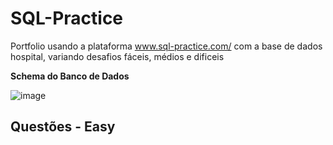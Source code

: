 # SQL-Practice
Portfolio usando a plataforma www.sql-practice.com/ com a base de dados hospital, variando desafios fáceis, médios e dificeis

<strong>Schema do Banco de Dados</strong>


![image](https://github.com/user-attachments/assets/32fe4f08-b85f-40f8-b9ae-e506c09db432)


<h2>Questões - Easy</h2>





